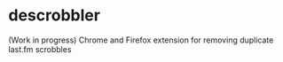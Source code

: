 # descrobbler
(Work in progress) Chrome and Firefox extension for removing duplicate last.fm
scrobbles
